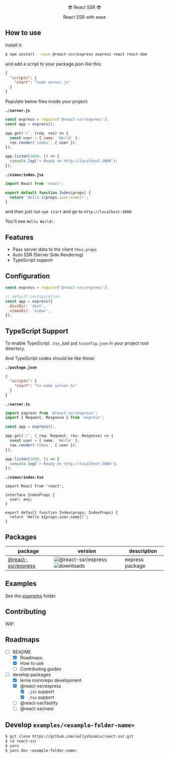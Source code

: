<p align="center">😎 React SSR 😎</p>
<p align="center">React SSR with ease</p>

## How to use

Install it:

```bash
$ npm install --save @react-ssr/express express react react-dom
```

and add a script to your package.json like this:

```json
{
  "scripts": {
    "start": "node server.js"
  }
}
```

Populate below files inside your project:

**`./server.js`**

```js
const express = require('@react-ssr/express');
const app = express();

app.get('/', (req, res) => {
  const user = { name: 'World' };
  res.render('index', { user });
});

app.listen(3000, () => {
  console.log('> Ready on http://localhost:3000');
});
```

**`./views/index.jsx`**

```jsx
import React from 'react';

export default function Index(props) {
  return `Hello ${props.user.name}!`;
}
```

and then just run `npm start` and go to `http://localhost:3000`.

You'll see `Hello World!`.

## Features

- Pass server data to the client `this.props`
- Auto SSR (Server Side Rendering)
- TypeScript support

## Configuration

```js
const express = require('@react-ssr/express');

// default configuration
const app = express({
  distDir: 'dist',
  viewsDir: 'views',
});
```

## TypeScript Support

To enable TypeScript `.tsx`, just put `tsconfig.json` in your project root directory.

And TypeScript codes should be like these:

**`./package.json`**

```json
{
  "scripts": {
    "start": "ts-node server.ts"
  }
}
```

**`./server.ts`**

```ts
import express from '@react-ssr/express';
import { Request, Response } from 'express';

const app = express();

app.get('/', (_req: Request, res: Response) => {
  const user = { name: 'World' };
  res.render('index', { user });
});

app.listen(3000, () => {
  console.log('> Ready on http://localhost:3000');
});
```

**`./views/index.tsx`**

```tsx
import React from 'react';

interface IndexProps {
  user: any;
}

export default function Index(props: IndexProps) {
  return `Hello ${props.user.name}!`;
}
```

## Packages

| package | version | description |
| --- | --- | --- |
| [@react-ssr/express](https://www.npmjs.com/package/@react-ssr/express) | ![@react-ssr/express](https://img.shields.io/npm/v/@react-ssr/express.svg) ![downloads](https://img.shields.io/npm/dt/@react-ssr/express.svg) | express package |

## Examples

See the [examples](./examples) folder.

## Contributing

WIP.

## Roadmaps

- [ ] README
  - [x] Roadmaps
  - [x] How to use
  - [ ] Contributing guides
- [ ] develop packages
  - [x] lerna monorepo development
  - [x] @react-ssr/express
    - [x] `.jsx` support
    - [x] `.tsx` support
  - [ ] @react-ssr/fastify
  - [ ] @react-ssr/nest

## Develop `examples/<example-folder-name>`

```bash
$ git clone https://github.com/saltyshiomix/react-ssr.git
$ cd react-ssr
$ yarn
$ yarn dev <example-folder-name>
```
